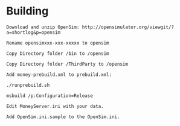 # Building



    Download and unzip OpenSim: http://opensimulator.org/viewgit/?a=shortlog&p=opensim

    Rename opensimxxx-xxx-xxxxx to opensim

    Copy Directory folder /bin to /opensim

    Copy Directory folder /ThirdParty to /opensim

    Add money-prebuild.xml to prebuild.xml:

    ./runprebuild.sh

    msbuild /p:Configuration=Release

    Edit MoneyServer.ini with your data.

    Add OpenSim.ini.sample to the OpenSim.ini.

